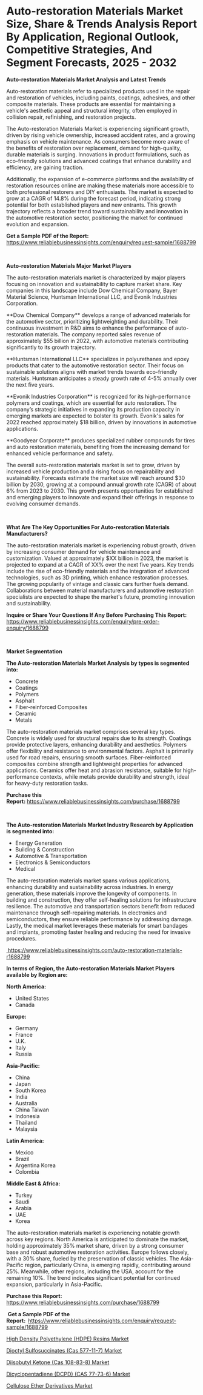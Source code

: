 <p><h1>Auto-restoration Materials Market Size, Share & Trends Analysis Report By Application, Regional Outlook, Competitive Strategies, And Segment Forecasts, 2025 - 2032</h1></p><p><strong>Auto-restoration Materials Market Analysis and Latest Trends</strong></p>
<p><p>Auto-restoration materials refer to specialized products used in the repair and restoration of vehicles, including paints, coatings, adhesives, and other composite materials. These products are essential for maintaining a vehicle's aesthetic appeal and structural integrity, often employed in collision repair, refinishing, and restoration projects.</p><p>The Auto-restoration Materials Market is experiencing significant growth, driven by rising vehicle ownership, increased accident rates, and a growing emphasis on vehicle maintenance. As consumers become more aware of the benefits of restoration over replacement, demand for high-quality, durable materials is surging. Innovations in product formulations, such as eco-friendly solutions and advanced coatings that enhance durability and efficiency, are gaining traction.</p><p>Additionally, the expansion of e-commerce platforms and the availability of restoration resources online are making these materials more accessible to both professional restorers and DIY enthusiasts. The market is expected to grow at a CAGR of 14.8% during the forecast period, indicating strong potential for both established players and new entrants. This growth trajectory reflects a broader trend toward sustainability and innovation in the automotive restoration sector, positioning the market for continued evolution and expansion.</p></p>
<p><strong>Get a Sample PDF of the Report:&nbsp;</strong> <a href="https://www.reliablebusinessinsights.com/enquiry/request-sample/1688799?utm_campaign=1119&utm_medium=2&utm_source=Github&utm_content=ia&utm_term=26032025&utm_id=auto-restoration-materials">https://www.reliablebusinessinsights.com/enquiry/request-sample/1688799</a></p>
<p>&nbsp;</p>
<p><strong>Auto-restoration Materials Major Market Players</strong></p>
<p><p>The auto-restoration materials market is characterized by major players focusing on innovation and sustainability to capture market share. Key companies in this landscape include Dow Chemical Company, Bayer Material Science, Huntsman International LLC, and Evonik Industries Corporation.</p><p>**Dow Chemical Company** develops a range of advanced materials for the automotive sector, prioritizing lightweighting and durability. Their continuous investment in R&D aims to enhance the performance of auto-restoration materials. The company reported sales revenue of approximately $55 billion in 2022, with automotive materials contributing significantly to its growth trajectory.</p><p>**Huntsman International LLC** specializes in polyurethanes and epoxy products that cater to the automotive restoration sector. Their focus on sustainable solutions aligns with market trends towards eco-friendly materials. Huntsman anticipates a steady growth rate of 4-5% annually over the next five years.</p><p>**Evonik Industries Corporation** is recognized for its high-performance polymers and coatings, which are essential for auto restoration. The company’s strategic initiatives in expanding its production capacity in emerging markets are expected to bolster its growth. Evonik's sales for 2022 reached approximately $18 billion, driven by innovations in automotive applications.</p><p>**Goodyear Corporate** produces specialized rubber compounds for tires and auto restoration materials, benefiting from the increasing demand for enhanced vehicle performance and safety. </p><p>The overall auto-restoration materials market is set to grow, driven by increased vehicle production and a rising focus on repairability and sustainability. Forecasts estimate the market size will reach around $30 billion by 2030, growing at a compound annual growth rate (CAGR) of about 6% from 2023 to 2030. This growth presents opportunities for established and emerging players to innovate and expand their offerings in response to evolving consumer demands.</p></p>
<p>&nbsp;</p>
<p><strong>What Are The Key Opportunities For Auto-restoration Materials Manufacturers?</strong></p>
<p><p>The auto-restoration materials market is experiencing robust growth, driven by increasing consumer demand for vehicle maintenance and customization. Valued at approximately $XX billion in 2023, the market is projected to expand at a CAGR of XX% over the next five years. Key trends include the rise of eco-friendly materials and the integration of advanced technologies, such as 3D printing, which enhance restoration processes. The growing popularity of vintage and classic cars further fuels demand. Collaborations between material manufacturers and automotive restoration specialists are expected to shape the market's future, promoting innovation and sustainability.</p></p>
<p><strong>Inquire or Share Your Questions If Any Before Purchasing This Report:</strong> <a href="https://www.reliablebusinessinsights.com/enquiry/pre-order-enquiry/1688799?utm_campaign=1119&utm_medium=2&utm_source=Github&utm_content=ia&utm_term=26032025&utm_id=auto-restoration-materials">https://www.reliablebusinessinsights.com/enquiry/pre-order-enquiry/1688799</a></p>
<p>&nbsp;</p>
<p><strong>Market Segmentation</strong></p>
<p><strong>The Auto-restoration Materials Market Analysis by types is segmented into:</strong></p>
<p><ul><li>Concrete</li><li>Coatings</li><li>Polymers</li><li>Asphalt</li><li>Fiber-reinforced Composites</li><li>Ceramic</li><li>Metals</li></ul></p>
<p><p>The auto-restoration materials market comprises several key types. Concrete is widely used for structural repairs due to its strength. Coatings provide protective layers, enhancing durability and aesthetics. Polymers offer flexibility and resistance to environmental factors. Asphalt is primarily used for road repairs, ensuring smooth surfaces. Fiber-reinforced composites combine strength and lightweight properties for advanced applications. Ceramics offer heat and abrasion resistance, suitable for high-performance contexts, while metals provide durability and strength, ideal for heavy-duty restoration tasks.</p></p>
<p><strong>Purchase this Report:&nbsp;</strong><a href="https://www.reliablebusinessinsights.com/purchase/1688799?utm_campaign=1119&utm_medium=2&utm_source=Github&utm_content=ia&utm_term=26032025&utm_id=auto-restoration-materials">https://www.reliablebusinessinsights.com/purchase/1688799</a></p>
<p>&nbsp;</p>
<p><strong>The Auto-restoration Materials Market Industry Research by Application is segmented into:</strong></p>
<p><ul><li>Energy Generation</li><li>Building & Construction</li><li>Automotive & Transportation</li><li>Electronics & Semiconductors</li><li>Medical</li></ul></p>
<p><p>The auto-restoration materials market spans various applications, enhancing durability and sustainability across industries. In energy generation, these materials improve the longevity of components. In building and construction, they offer self-healing solutions for infrastructure resilience. The automotive and transportation sectors benefit from reduced maintenance through self-repairing materials. In electronics and semiconductors, they ensure reliable performance by addressing damage. Lastly, the medical market leverages these materials for smart bandages and implants, promoting faster healing and reducing the need for invasive procedures.</p></p>
<p><a href="https://www.reliablebusinessinsights.com/auto-restoration-materials-r1688799?utm_campaign=1119&utm_medium=2&utm_source=Github&utm_content=ia&utm_term=26032025&utm_id=auto-restoration-materials">&nbsp;https://www.reliablebusinessinsights.com/auto-restoration-materials-r1688799</a></p>
<p><strong>In terms of Region, the Auto-restoration Materials Market Players available by Region are:</strong></p>
<p>
    <p> <strong> North America: </strong>
        <ul>
            <li>United States</li>
            <li>Canada</li>
        </ul>
        </p> 
    <p> <strong> Europe: </strong>
        <ul>
            <li>Germany</li>
            <li>France</li>
            <li>U.K.</li>
            <li>Italy</li>
            <li>Russia</li>
        </ul>
        </p> 
    <p> <strong> Asia-Pacific: </strong>
        <ul>
            <li>China</li>
            <li>Japan</li>
            <li>South Korea</li>
            <li>India</li>
            <li>Australia</li>
            <li>China Taiwan</li>
            <li>Indonesia</li>
            <li>Thailand</li>
            <li>Malaysia</li>
        </ul>
        </p> 
    <p> <strong> Latin America: </strong>
        <ul>
            <li>Mexico</li>
            <li>Brazil</li>
            <li>Argentina Korea</li>
            <li>Colombia</li>
        </ul>
        </p> 
    <p> <strong> Middle East & Africa: </strong>
        <ul>
            <li>Turkey</li>
            <li>Saudi</li>
            <li>Arabia</li>
            <li>UAE</li>
            <li>Korea</li>
        </ul>
    </p>
    </p>
<p><p>The auto-restoration materials market is experiencing notable growth across key regions. North America is anticipated to dominate the market, holding approximately 35% market share, driven by a strong consumer base and robust automotive restoration activities. Europe follows closely, with a 30% share, fueled by the preservation of classic vehicles. The Asia-Pacific region, particularly China, is emerging rapidly, contributing around 25%. Meanwhile, other regions, including the USA, account for the remaining 10%. The trend indicates significant potential for continued expansion, particularly in Asia-Pacific.</p></p>
<p><strong>Purchase this Report: </strong><a href="https://www.reliablebusinessinsights.com/purchase/1688799?utm_campaign=1119&utm_medium=2&utm_source=Github&utm_content=ia&utm_term=26032025&utm_id=auto-restoration-materials">https://www.reliablebusinessinsights.com/purchase/1688799</a></p>
<p>&nbsp;<strong>Get a Sample PDF of the Report:&nbsp;&nbsp;</strong><a href="https://www.reliablebusinessinsights.com/enquiry/request-sample/1688799?utm_campaign=1119&utm_medium=2&utm_source=Github&utm_content=ia&utm_term=26032025&utm_id=auto-restoration-materials">https://www.reliablebusinessinsights.com/enquiry/request-sample/1688799</a></p>
<p><strong></strong></p>
<p><p><a href="https://github.com/myongfranzcs/Market-Research-Report-List-1/blob/main/high-density-polyethylene-hdpe-resins-market.md?utm_campaign=1119&utm_medium=2&utm_source=Github&utm_content=ia&utm_term=26032025&utm_id=auto-restoration-materials">High Density Polyethylene (HDPE) Resins Market</a></p><p><a href="https://github.com/tentandyik/Market-Research-Report-List-1/blob/main/dioctyl-sulfosuccinates-cas-577-11-7-market.md?utm_campaign=1119&utm_medium=2&utm_source=Github&utm_content=ia&utm_term=26032025&utm_id=auto-restoration-materials">Dioctyl Sulfosuccinates (Cas 577-11-7) Market</a></p><p><a href="https://github.com/biandnikelrs/Market-Research-Report-List-1/blob/main/diisobutyl-ketone-cas-108-83-8-market.md?utm_campaign=1119&utm_medium=2&utm_source=Github&utm_content=ia&utm_term=26032025&utm_id=auto-restoration-materials">Diisobutyl Ketone (Cas 108-83-8) Market</a></p><p><a href="https://github.com/negrocybul4w/Market-Research-Report-List-1/blob/main/dicyclopentadiene-dcpd-cas-77-73-6-market.md?utm_campaign=1119&utm_medium=2&utm_source=Github&utm_content=ia&utm_term=26032025&utm_id=auto-restoration-materials">Dicyclopentadiene (DCPD) (CAS 77-73-6) Market</a></p><p><a href="https://github.com/lonanweaseh4/Market-Research-Report-List-1/blob/main/cellulose-ether-derivatives-market.md?utm_campaign=1119&utm_medium=2&utm_source=Github&utm_content=ia&utm_term=26032025&utm_id=auto-restoration-materials">Cellulose Ether Derivatives Market</a></p></p>